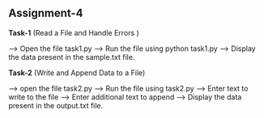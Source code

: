 ## Assignment-4 

**Task-1** (Read a File and Handle Errors )

--> Open the file task1.py
--> Run the file using python task1.py
--> Display the data present in the sample.txt file.

**Task-2** (Write and Append Data to a File)

--> open the file task2.py
--> Run the file using task2.py
--> Enter text to write to the file
--> Enter additional text to append
--> Display the data present in the output.txt file. 
